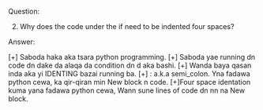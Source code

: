 Question:

2. Why does the code under the if need to be indented four spaces?

Answer:

[+] Saboda haka aka tsara python programming.
[+] Saboda yae running dn code dn dake da alaqa da condition dn d aka bashi.
[+] Wanda baya qasan inda aka yi IDENTING bazai running ba.
[+] : a.k.a semi_colon. Yna fadawa python cewa, ka qir-qiran min New block n code.
[+]Four space identation kuma yana fadawa python cewa, Wann sune lines of code dn nn na New block.